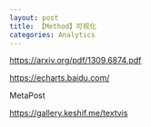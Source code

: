 ```yaml
---
layout: post
title: 【Method】可视化
categories: Analytics
---
```


https://arxiv.org/pdf/1309.6874.pdf

https://echarts.baidu.com/

MetaPost

https://gallery.keshif.me/textvis
